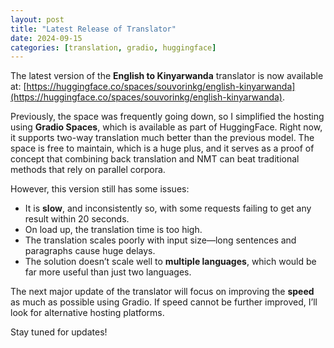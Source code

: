 ```yaml
---
layout: post
title: "Latest Release of Translator"
date: 2024-09-15
categories: [translation, gradio, huggingface]
---
```


The latest version of the **English to Kinyarwanda** translator is now available at: [https://huggingface.co/spaces/souvorinkg/english-kinyarwanda](https://huggingface.co/spaces/souvorinkg/english-kinyarwanda).

Previously, the space was frequently going down, so I simplified the hosting using **Gradio Spaces**, which is available as part of HuggingFace. Right now, it supports two-way translation much better than the previous model. The space is free to maintain, which is a huge plus, and it serves as a proof of concept that combining back translation and NMT can beat traditional methods that rely on parallel corpora.

However, this version still has some issues:

- It is **slow**, and inconsistently so, with some requests failing to get any result within 20 seconds.
- On load up, the translation time is too high.
- The translation scales poorly with input size—long sentences and paragraphs cause huge delays.
- The solution doesn’t scale well to **multiple languages**, which would be far more useful than just two languages.

The next major update of the translator will focus on improving the **speed** as much as possible using Gradio. If speed cannot be further improved, I’ll look for alternative hosting platforms.

Stay tuned for updates!
